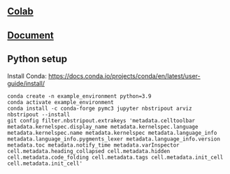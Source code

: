 ## [Colab](https://colab.research.google.com/github/emilemathieu/illegal_fishing/blob/master/yearly.ipynb)

## [Document](https://docs.google.com/document/d/1NTCS4BisS78g7oFP0l3vq37_5zN2wf-9Gz0ixvrsAb4/edit?usp=sharing)

## Python setup
Install Conda: https://docs.conda.io/projects/conda/en/latest/user-guide/install/
```
conda create -n example_environment python=3.9
conda activate example_environment
conda install -c conda-forge pymc3 jupyter nbstripout arviz
nbstripout --install
git config filter.nbstripout.extrakeys 'metadata.celltoolbar metadata.kernelspec.display_name metadata.kernelspec.language metadata.kernelspec.name metadata.kernelspec metadata.language_info metadata.language_info.pygments_lexer metadata.language_info.version metadata.toc metadata.notify_time metadata.varInspector cell.metadata.heading_collapsed cell.metadata.hidden cell.metadata.code_folding cell.metadata.tags cell.metadata.init_cell cell.metadata.init_cell'
```
